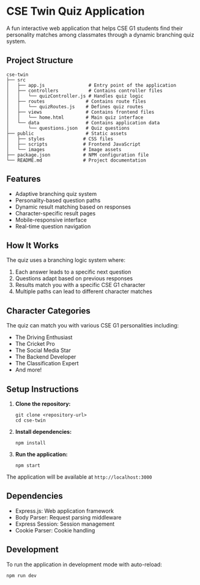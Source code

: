 # CSE Twin Quiz Application

A fun interactive web application that helps CSE G1 students find their personality matches among classmates through a dynamic branching quiz system.

## Project Structure

```
cse-twin
├── src
│   ├── app.js                # Entry point of the application
│   ├── controllers           # Contains controller files
│   │   └── quizController.js # Handles quiz logic
│   ├── routes               # Contains route files
│   │   └── quizRoutes.js    # Defines quiz routes
│   ├── views                # Contains frontend files
│   │   └── home.html        # Main quiz interface
│   └── data                 # Contains application data
│       └── questions.json   # Quiz questions
├── public                   # Static assets
│   ├── styles              # CSS files
│   ├── scripts             # Frontend JavaScript
│   └── images              # Image assets
├── package.json            # NPM configuration file
└── README.md               # Project documentation
```

## Features

- Adaptive branching quiz system
- Personality-based question paths
- Dynamic result matching based on responses
- Character-specific result pages
- Mobile-responsive interface
- Real-time question navigation

## How It Works

The quiz uses a branching logic system where:

1. Each answer leads to a specific next question
2. Questions adapt based on previous responses
3. Results match you with a specific CSE G1 character
4. Multiple paths can lead to different character matches

## Character Categories

The quiz can match you with various CSE G1 personalities including:

- The Driving Enthusiast
- The Cricket Pro
- The Social Media Star
- The Backend Developer
- The Classification Expert
- And more!

## Setup Instructions

1. **Clone the repository:**

   ```
   git clone <repository-url>
   cd cse-twin
   ```

2. **Install dependencies:**

   ```
   npm install
   ```

3. **Run the application:**
   ```
   npm start
   ```

The application will be available at `http://localhost:3000`

## Dependencies

- Express.js: Web application framework
- Body Parser: Request parsing middleware
- Express Session: Session management
- Cookie Parser: Cookie handling

## Development

To run the application in development mode with auto-reload:

```
npm run dev
```

```

```
